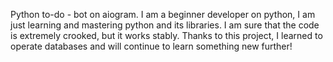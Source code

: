 Python to-do - bot on aiogram.
I am a beginner developer on python, I am just learning and mastering python and its libraries. 
I am sure that the code is extremely crooked, but it works stably. Thanks to this project, I learned to operate databases and will continue to learn something new further!
